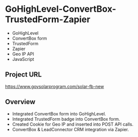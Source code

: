# GoHighLevel-ConvertBox-TrustedForm-Zapier
 - GoHighLevel
 - ConvertBox form
 - TrustedForm
 - Zapier
 - Geo IP API
 - JavaScript
 
## Project URL
 https://www.govsolarprogram.com/solar-fb-new

## Overview
- Integrated ConvertBox form into GoHighLevel.
- Integrated TrustedForm badge into ConvertBox form.
- Created Cookie for Geo IP and inserted into POST API calls.
- ConvertBox & LeadConnector CRM integration via Zapier.
